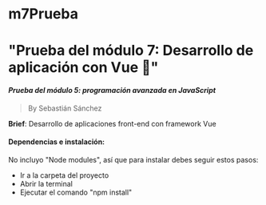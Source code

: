 # m7Prueba

# "Prueba del módulo 7: Desarrollo de aplicación con Vue 🐾"
#### *Prueba del módulo 5: programación avanzada en JavaScript*
>By Sebastián Sánchez

<strong>Brief</strong>:  Desarrollo de aplicaciones front-end con framework Vue

#### Dependencias e instalación:
No incluyo "Node modules", así que para instalar debes seguir estos pasos:
* Ir a la carpeta del proyecto
* Abrir la terminal
* Ejecutar el comando "npm install"